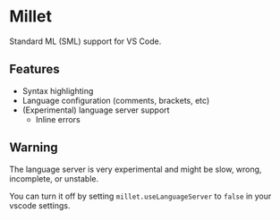 # Millet

Standard ML (SML) support for VS Code.

## Features

- Syntax highlighting
- Language configuration (comments, brackets, etc)
- (Experimental) language server support
  - Inline errors

## Warning

The language server is very experimental and might be slow, wrong, incomplete, or unstable.

You can turn it off by setting `millet.useLanguageServer` to `false` in your vscode settings.
